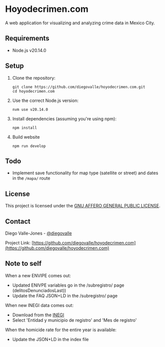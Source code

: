 # Hoyodecrimen.com

A web application for visualizing and analyzing crime data in Mexico City.

## Requirements

- Node.js v20.14.0

## Setup

1. Clone the repository:

   ```
   git clone https://github.com/diegovalle/hoyodecrimen.com.git
   cd hoyodecrimen.com
   ```

2. Use the correct Node.js version:

   ```
   nvm use v20.14.0
   ```

3. Install dependencies (assuming you're using npm):
   ```
   npm install
   ```
4. Build website
   ```
   npm run develop
   ```

## Todo

- Implement save functionality for map type (satellite or street) and dates in the `/mapa/` route

## License

This project is licensed under the [GNU AFFERO GENERAL PUBLIC LICENSE](LICENSE).

## Contact

Diego Valle-Jones - [@diegovalle](https://twitter.com/diegovalle)

Project Link: [https://github.com/diegovalle/hoyodecrimen.com](https://github.com/diegovalle/hoyodecrimen.com)

## Note to self

When a new ENVIPE comes out:

- Updated ENIVPE variables go in the /subregistro/ page (delitosDenunciadosLast))
- Update the FAQ JSON+LD in the /subregistro/ page

When new INEGI data comes out:

- Download from the [INEGI](https://www.inegi.org.mx/sistemas/olap/proyectos/bd/continuas/mortalidad/defuncioneshom.asp?s=est)
- Select 'Entidad y municipio de registro' and 'Mes de registro'

When the homicide rate for the entire year is available:

- Update the JSON+LD in the index file

